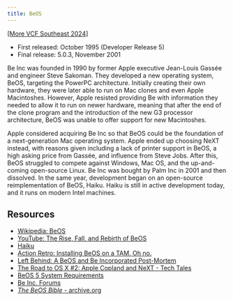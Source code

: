 ```yaml
---
title: BeOS
---
```


[[More VCF Southeast 2024]](/computers/vcfse2024)

- First released: October 1995 (Developer Release 5)
- Final release: 5.0.3, November 2001

Be Inc was founded in 1990 by former Apple executive Jean-Louis Gassée and engineer Steve Sakoman. They developed a new operating system, BeOS, targeting the PowerPC architecture. Initially creating their own hardware, they were later able to run on Mac clones and even Apple Macintoshes. However, Apple resisted providing Be with information they needed to allow it to run on newer hardware, meaning that after the end of the clone program and the introduction of the new G3 processor architecture, BeOS was unable to offer support for new Macintoshes.

Apple considered acquiring Be Inc so that BeOS could be the foundation of a next-generation Mac operating system. Apple ended up choosing NeXT instead, with reasons given including a lack of printer support in BeOS, a high asking price from Gassée, and influence from Steve Jobs. After this, BeOS struggled to compete against Windows, Mac OS, and the up-and-coming open-source Linux. Be Inc was bought by Palm Inc in 2001 and then dissolved. In the same year, development began on an open-source reimplementation of BeOS, Haiku. Haiku is still in active development today, and it runs on modern Intel machines.

## Resources

- [Wikipedia: BeOS](https://en.wikipedia.org/wiki/BeOS)
- [YouTube: The Rise, Fall, and Rebirth of BeOS](https://youtu.be/u3QoGZRTB_I)
- [Haiku](https://www.haiku-os.org/)
- [Action Retro: Installing BeOS on a TAM. Oh no.](https://youtu.be/UVzrVLRhDrA)
- [Left Behind: A BeOS and Be Incorporated Post-Mortem](https://macfolkloreradio.com/be/)
- [The Road to OS X #2: Apple Copland and NeXT - Tech Tales](https://overcast.fm/+wCpzWVZXA)
- [BeOS 5 System Requirements](https://web.archive.org/web/20010204022700/http://www.be.com/support/guides/beosreadylist_ppc.html)
- [Be Inc. Forums](https://discuss.haiku-os.org/c/be/7)
- [_The BeOS Bible_ - archive.org](https://archive.org/details/the_beos_bible)

